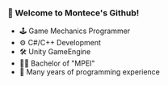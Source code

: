 ### 👋 Welcome to Montece's Github!

- 🕹️ Game Mechanics Programmer
- ⚙️ C#/C++ Development
- 🛠️ Unity GameEngine
- 👨‍🎓 Bachelor of "MPEI"
- 🧠 Many years of programming experience
